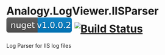 # Analogy.LogViewer.IISParser   [![NuGet](Assets/nuget.svg)](https://www.nuget.org/packages/Analogy.LogViewer.IISLogsProvider//) [![Build Status](https://dev.azure.com/Analogy-LogViewer/Analogy%20Log%20Viewer/_apis/build/status/Analogy-LogViewer.Analogy.LogViewer.IISLogsProvider?branchName=master)](https://dev.azure.com/Analogy-LogViewer/Analogy%20Log%20Viewer/_build/latest?definitionId=6&branchName=master)

Log Parser for IIS log files
